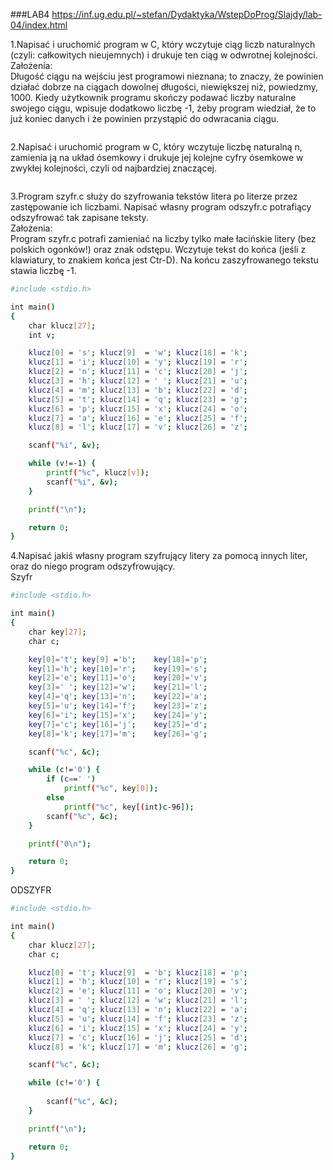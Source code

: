 ###LAB4
https://inf.ug.edu.pl/~stefan/Dydaktyka/WstepDoProg/Slajdy/lab-04/index.html

1\.Napisać i uruchomić program w C, który wczytuje ciąg liczb naturalnych (czyli: całkowitych nieujemnych) i drukuje ten ciąg w odwrotnej kolejności. <br />
Założenia: <br />
Długość ciągu na wejściu jest programowi nieznana; to znaczy, że powinien działać dobrze na ciągach dowolnej długości, niewiększej niż, powiedzmy, 1000. Kiedy użytkownik programu skończy podawać liczby naturalne swojego ciągu, wpisuje dodatkowo liczbę -1, żeby program wiedział, że to już koniec danych i że powinien przystąpić do odwracania ciągu. <br />

```sh

```


2\.Napisać i uruchomić program w C, który wczytuje liczbę naturalną n, zamienia ją na układ ósemkowy i drukuje jej kolejne cyfry ósemkowe w zwykłej kolejności, czyli od najbardziej znaczącej.

```sh

```

3\.Program szyfr.c służy do szyfrowania tekstów litera po literze przez zastępowanie ich liczbami. Napisać własny program odszyfr.c potrafiący odszyfrować tak zapisane teksty. <br />
Założenia: <br />
Program szyfr.c potrafi zamieniać na liczby tylko małe łacińskie litery (bez polskich ogonków!) oraz znak odstępu. Wczytuje tekst do końca (jeśli z klawiatury, to znakiem końca jest Ctr-D). Na końcu zaszyfrowanego tekstu stawia liczbę -1. <br />

```sh
#include <stdio.h>

int main()
{
	char klucz[27];
	int v;

	klucz[0] = 's';	klucz[9]  = 'w'; klucz[18] = 'k';
	klucz[1] = 'i';	klucz[10] = 'y'; klucz[19] = 'r';
	klucz[2] = 'n';	klucz[11] = 'c'; klucz[20] = 'j';
	klucz[3] = 'h';	klucz[12] = ' '; klucz[21] = 'u';
	klucz[4] = 'm';	klucz[13] = 'b'; klucz[22] = 'd';
	klucz[5] = 't';	klucz[14] = 'q'; klucz[23] = 'g';
	klucz[6] = 'p';	klucz[15] = 'x'; klucz[24] = 'o';
	klucz[7] = 'a';	klucz[16] = 'e'; klucz[25] = 'f';
	klucz[8] = 'l';	klucz[17] = 'v'; klucz[26] = 'z';

	scanf("%i", &v);

	while (v!=-1) {
		printf("%c", klucz[v]);
		scanf("%i", &v);
	}

	printf("\n");

	return 0;
}
```

4\.Napisać jakiś własny program szyfrujący litery za pomocą innych liter, oraz do niego program odszyfrowujący. <br />
Szyfr <br />
```sh
#include <stdio.h>

int main()
{
	char key[27];
	char c;

	key[0]='t';	key[9] ='b';	key[18]='p';
	key[1]='h';	key[10]='r';	key[19]='s';
	key[2]='e';	key[11]='o';	key[20]='v';
	key[3]=' ';	key[12]='w';	key[21]='l';
	key[4]='q';	key[13]='n';	key[22]='a';
	key[5]='u';	key[14]='f';	key[23]='z';
	key[6]='i';	key[15]='x';	key[24]='y';
	key[7]='c';	key[16]='j';	key[25]='d';
	key[8]='k';	key[17]='m';	key[26]='g';

	scanf("%c", &c);

	while (c!='0') {
		if (c==' ')
			printf("%c", key[0]);
		else
			printf("%c", key[(int)c-96]);
		scanf("%c", &c);
	}

	printf("0\n");

	return 0;
}

```

ODSZYFR

```sh
#include <stdio.h>

int main()
{
	char klucz[27];
	char c;

	klucz[0] = 't';	klucz[9]  = 'b'; klucz[18] = 'p';
	klucz[1] = 'h';	klucz[10] = 'r'; klucz[19] = 's';
	klucz[2] = 'e';	klucz[11] = 'o'; klucz[20] = 'v';
	klucz[3] = ' ';	klucz[12] = 'w'; klucz[21] = 'l';
	klucz[4] = 'q';	klucz[13] = 'n'; klucz[22] = 'a';
	klucz[5] = 'u';	klucz[14] = 'f'; klucz[23] = 'z';
	klucz[6] = 'i';	klucz[15] = 'x'; klucz[24] = 'y';
	klucz[7] = 'c';	klucz[16] = 'j'; klucz[25] = 'd';
	klucz[8] = 'k';	klucz[17] = 'm'; klucz[26] = 'g';

	scanf("%c", &c);

	while (c!='0') {
		
		scanf("%c", &c);
	}

	printf("\n");

	return 0;
}
```
